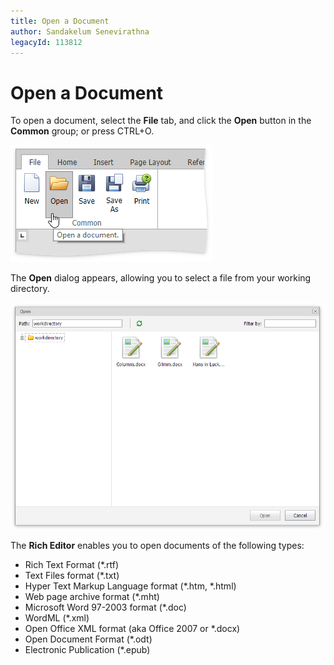 ```yaml
---
title: Open a Document
author: Sandakelum Senevirathna
legacyId: 113812
---
```

# Open a Document
To open a document, select the **File** tab, and click the **Open** button in the **Common** group; or press CTRL+O.

![EUD_ASPxRichEdit_File_Open](../../../images/img117754.png)

The **Open** dialog appears, allowing you to select a file from your working directory.

![EUD_ASPxRichEdit_File_OpenDialog](../../../images/img117755.png)

The **Rich Editor** enables you to open documents of the following types:
* Rich Text Format (*.rtf)
* Text Files format (*.txt)
* Hyper Text Markup Language format (*.htm, *.html)
* Web page archive format (*.mht)
* Microsoft Word 97-2003 format (*.doc)
* WordML (*.xml)
* Open Office XML format (aka Office 2007 or *.docx)
* Open Document Format (*.odt)
* Electronic Publication (*.epub)